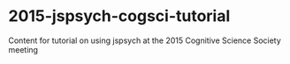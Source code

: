 # 2015-jspsych-cogsci-tutorial
Content for tutorial on using jspsych at the 2015 Cognitive Science Society meeting
